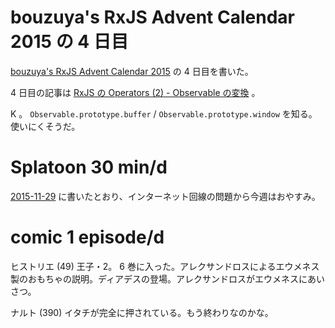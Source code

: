 # bouzuya's RxJS Advent Calendar 2015 の 4 日目

[bouzuya's RxJS Advent Calendar 2015](http://www.adventar.org/calendars/1200) の 4 日目を書いた。

4 日目の記事は [RxJS の Operators (2) - Observable の変換](http://qiita.com/bouzuya/items/0fe647fc28e5583d2948) 。

K 。 `Observable.prototype.buffer` / `Observable.prototype.window` を知る。使いにくそうだ。

# Splatoon 30 min/d

[2015-11-29][] に書いたとおり、インターネット回線の問題から今週はおやすみ。

# comic 1 episode/d

ヒストリエ (49) 王子・2。 6 巻に入った。アレクサンドロスによるエウメネス製のおもちゃの説明。ディアデスの登場。アレクサンドロスがエウメネスにあいさつ。

ナルト (390) イタチが完全に押されている。もう終わりなのかな。

[2015-11-29]: https://blog.bouzuya.net/2015/11/29/
